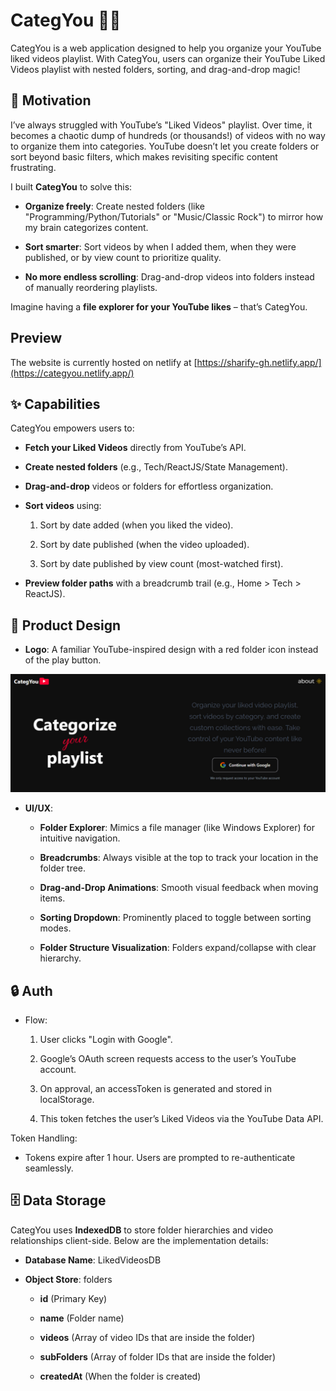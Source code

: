 # CategYou 📂✨

CategYou is a web application designed to help you organize your YouTube liked videos playlist. With CategYou, users can organize their YouTube Liked Videos playlist with nested folders, sorting, and drag-and-drop magic!

## 🚀 Motivation
I’ve always struggled with YouTube’s "Liked Videos" playlist. Over time, it becomes a chaotic dump of hundreds (or thousands!) of videos with no way to organize them into categories. YouTube doesn’t let you create folders or sort beyond basic filters, which makes revisiting specific content frustrating.

I built **CategYou** to solve this:

- **Organize freely**: Create nested folders (like "Programming/Python/Tutorials" or "Music/Classic Rock") to mirror how my brain categorizes content.

- **Sort smarter**: Sort videos by when I added them, when they were published, or by view count to prioritize quality.

- **No more endless scrolling**: Drag-and-drop videos into folders instead of manually reordering playlists.

Imagine having a **file explorer for your YouTube likes** – that’s CategYou.

## Preview

The website is currently hosted on netlify at [https://sharify-gh.netlify.app/](https://categyou.netlify.app/)

## ✨ Capabilities
CategYou empowers users to:

- **Fetch your Liked Videos** directly from YouTube’s API.

- **Create nested folders** (e.g., Tech/ReactJS/State Management).

- **Drag-and-drop** videos or folders for effortless organization.

- **Sort videos** using:

  1. Sort by date added (when you liked the video).

  2. Sort by date published (when the video uploaded).

  3. Sort by date published by view count (most-watched first).

- **Preview folder paths** with a breadcrumb trail (e.g., Home > Tech > ReactJS).

## 🎨 Product Design

- **Logo**: A familiar YouTube-inspired design with a red folder icon instead of the play button.

![temp](public/photo_2025-03-26_02-43-56.jpg)


- **UI/UX**:

  - **Folder Explorer**: Mimics a file manager (like Windows Explorer) for intuitive navigation.

  - **Breadcrumbs**: Always visible at the top to track your location in the folder tree.

  - **Drag-and-Drop Animations**: Smooth visual feedback when moving items.

  - **Sorting Dropdown**: Prominently placed to toggle between sorting modes.

  - **Folder Structure Visualization**: Folders expand/collapse with clear hierarchy.

## 🔒 Auth

- Flow:

  1. User clicks "Login with Google".

  2. Google’s OAuth screen requests access to the user’s YouTube account.

  3. On approval, an accessToken is generated and stored in localStorage.

  4. This token fetches the user’s Liked Videos via the YouTube Data API.

Token Handling:

- Tokens expire after 1 hour. Users are prompted to re-authenticate seamlessly.

## 🗄️ Data Storage
CategYou uses **IndexedDB** to store folder hierarchies and video relationships client-side. Below are the implementation details:
- **Database Name**: LikedVideosDB

- **Object Store**: folders

  - **id** (Primary Key)

  - **name** (Folder name)

  - **videos** (Array of video IDs that are inside the folder)

  - **subFolders** (Array of folder IDs that are inside the folder)

  - **createdAt** (When the folder is created)
